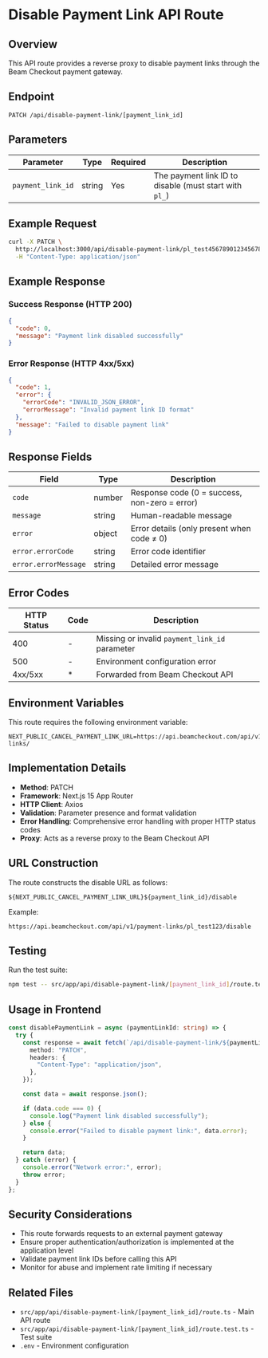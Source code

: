 # Disable Payment Link API Route

## Overview

This API route provides a reverse proxy to disable payment links through the Beam Checkout payment gateway.

## Endpoint

```
PATCH /api/disable-payment-link/[payment_link_id]
```

## Parameters

| Parameter         | Type   | Required | Description                                            |
| ----------------- | ------ | -------- | ------------------------------------------------------ |
| `payment_link_id` | string | Yes      | The payment link ID to disable (must start with `pl_`) |

## Example Request

```bash
curl -X PATCH \
  http://localhost:3000/api/disable-payment-link/pl_test456789012345678 \
  -H "Content-Type: application/json"
```

## Example Response

### Success Response (HTTP 200)

```json
{
  "code": 0,
  "message": "Payment link disabled successfully"
}
```

### Error Response (HTTP 4xx/5xx)

```json
{
  "code": 1,
  "error": {
    "errorCode": "INVALID_JSON_ERROR",
    "errorMessage": "Invalid payment link ID format"
  },
  "message": "Failed to disable payment link"
}
```

## Response Fields

| Field                | Type   | Description                                   |
| -------------------- | ------ | --------------------------------------------- |
| `code`               | number | Response code (0 = success, non-zero = error) |
| `message`            | string | Human-readable message                        |
| `error`              | object | Error details (only present when code ≠ 0)    |
| `error.errorCode`    | string | Error code identifier                         |
| `error.errorMessage` | string | Detailed error message                        |

## Error Codes

| HTTP Status | Code | Description                                    |
| ----------- | ---- | ---------------------------------------------- |
| 400         | -    | Missing or invalid `payment_link_id` parameter |
| 500         | -    | Environment configuration error                |
| 4xx/5xx     | \*   | Forwarded from Beam Checkout API               |

## Environment Variables

This route requires the following environment variable:

```env
NEXT_PUBLIC_CANCEL_PAYMENT_LINK_URL=https://api.beamcheckout.com/api/v1/payment-links/
```

## Implementation Details

- **Method**: PATCH
- **Framework**: Next.js 15 App Router
- **HTTP Client**: Axios
- **Validation**: Parameter presence and format validation
- **Error Handling**: Comprehensive error handling with proper HTTP status codes
- **Proxy**: Acts as a reverse proxy to the Beam Checkout API

## URL Construction

The route constructs the disable URL as follows:

```
${NEXT_PUBLIC_CANCEL_PAYMENT_LINK_URL}${payment_link_id}/disable
```

Example:

```
https://api.beamcheckout.com/api/v1/payment-links/pl_test123/disable
```

## Testing

Run the test suite:

```bash
npm test -- src/app/api/disable-payment-link/[payment_link_id]/route.test.ts
```

## Usage in Frontend

```typescript
const disablePaymentLink = async (paymentLinkId: string) => {
  try {
    const response = await fetch(`/api/disable-payment-link/${paymentLinkId}`, {
      method: "PATCH",
      headers: {
        "Content-Type": "application/json",
      },
    });

    const data = await response.json();

    if (data.code === 0) {
      console.log("Payment link disabled successfully");
    } else {
      console.error("Failed to disable payment link:", data.error);
    }

    return data;
  } catch (error) {
    console.error("Network error:", error);
    throw error;
  }
};
```

## Security Considerations

- This route forwards requests to an external payment gateway
- Ensure proper authentication/authorization is implemented at the application level
- Validate payment link IDs before calling this API
- Monitor for abuse and implement rate limiting if necessary

## Related Files

- `src/app/api/disable-payment-link/[payment_link_id]/route.ts` - Main API route
- `src/app/api/disable-payment-link/[payment_link_id]/route.test.ts` - Test suite
- `.env` - Environment configuration
